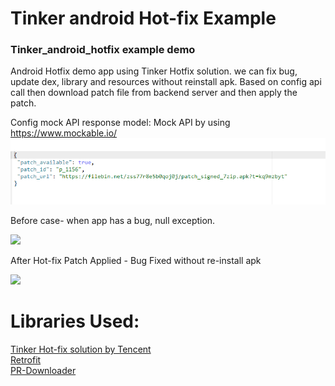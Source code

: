 # Tinker android Hot-fix Example
### Tinker_android_hotfix example demo
Android Hotfix demo app using Tinker Hotfix solution. we can fix bug, update dex, library and resources without reinstall apk.
Based on config api call
then download patch file from backend server and then apply the patch.

Config mock API response model:
Mock API by using https://www.mockable.io/
![](config_response.PNG)

Before case- when app has a bug, null exception.

![](20191110_025058.gif)

After Hot-fix Patch Applied - Bug Fixed without re-install apk

![](20191110_024810.gif)  



# Libraries Used:  
[Tinker Hot-fix solution by Tencent](https://github.com/Tencent/tinker)  
[Retrofit](https://github.com/square/retrofit)  
[PR-Downloader](https://github.com/MindorksOpenSource/PRDownloader)
